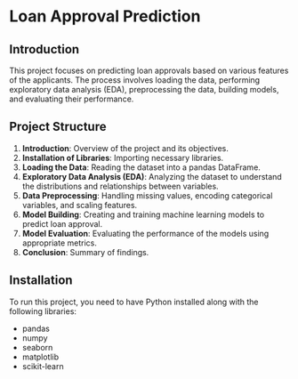 # Loan Approval Prediction

## Introduction

This project focuses on predicting loan approvals based on various features of the applicants. The process involves loading the data, performing exploratory data analysis (EDA), preprocessing the data, building models, and evaluating their performance.

## Project Structure

1. **Introduction**: Overview of the project and its objectives.
2. **Installation of Libraries**: Importing necessary libraries.
3. **Loading the Data**: Reading the dataset into a pandas DataFrame.
4. **Exploratory Data Analysis (EDA)**: Analyzing the dataset to understand the distributions and relationships between variables.
5. **Data Preprocessing**: Handling missing values, encoding categorical variables, and scaling features.
6. **Model Building**: Creating and training machine learning models to predict loan approval.
7. **Model Evaluation**: Evaluating the performance of the models using appropriate metrics.
8. **Conclusion**: Summary of findings.

## Installation

To run this project, you need to have Python installed along with the following libraries:
- pandas
- numpy
- seaborn
- matplotlib
- scikit-learn
